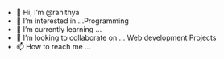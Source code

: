 - 👋 Hi, I’m @rahithya
- 👀 I’m interested in ...Programming
- 🌱 I’m currently learning ...
- 💞️ I’m looking to collaborate on ... Web development Projects
- 📫 How to reach me ...

<!---
rahithya/rahithya is a ✨ special ✨ repository because its `README.md` (this file) appears on your GitHub profile.
You can click the Preview link to take a look at your changes.
--->
